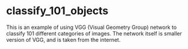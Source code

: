 # classify_101_objects
This is an example of using VGG (Visual Geometry Group) network to classify 101 different categories of images. The network itself is smaller version of VGG, and is taken from the internet. 
